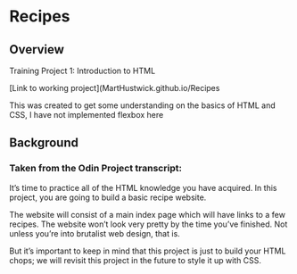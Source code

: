 # Recipes

## Overview

Training Project 1: Introduction to HTML

[Link to working project](MartHustwick.github.io/Recipes


This was created to get some understanding on the basics of HTML and CSS, I have not implemented flexbox here


## Background

### Taken from the Odin Project transcript:

It’s time to practice all of the HTML knowledge you have acquired. In this project, you are going to build a basic recipe website.

The website will consist of a main index page which will have links to a few recipes. The website won’t look very pretty by the time you’ve finished. Not unless you’re into brutalist web design, that is.

But it’s important to keep in mind that this project is just to build your HTML chops; we will revisit this project in the future to style it up with CSS.
